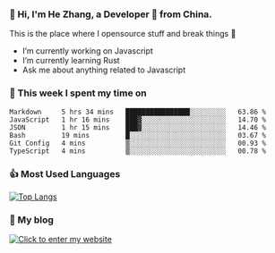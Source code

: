 ### 👋 Hi, I'm He Zhang, a Developer 🚀 from China.

This is the place where I opensource stuff and break things :rofl:

- I’m currently working on Javascript
- I’m currently learning Rust
- Ask me about anything related to Javascript

### 💪 This week I spent my time on 
<!--START_SECTION:waka-->

```text
Markdown     5 hrs 34 mins   ████████████████░░░░░░░░░   63.86 %
JavaScript   1 hr 16 mins    ███▓░░░░░░░░░░░░░░░░░░░░░   14.70 %
JSON         1 hr 15 mins    ███▓░░░░░░░░░░░░░░░░░░░░░   14.46 %
Bash         19 mins         █░░░░░░░░░░░░░░░░░░░░░░░░   03.67 %
Git Config   4 mins          ▒░░░░░░░░░░░░░░░░░░░░░░░░   00.93 %
TypeScript   4 mins          ▒░░░░░░░░░░░░░░░░░░░░░░░░   00.78 %
```

<!--END_SECTION:waka-->

### 👍 Most Used Languages
[![Top Langs](https://github-readme-stats.vercel.app/api/top-langs/?username=zhanghecool&layout=compact)](https://zhanghe.cool)

### 🌈 My blog 
[![Click to enter my website](https://cdn.jsdelivr.net/gh/zhanghecool/assets/images/gif/zhanghecools.gif)](https://zhanghe.cool)
